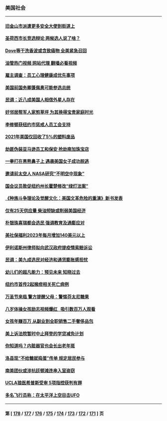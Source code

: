 ### 美国社会
---
#### [旧金山市派遣更多安全大使到街道上](../../pages/ncid1078160/n13853027.md?10262045) 
#### [圣荷西市长竞选辩论 两候选人说了啥？](../../pages/ncid1078160/n13852875.md?10262045) 
#### [Dove等干洗香波或含致癌物 全美紧急召回](../../pages/ncid1078160/n13852742.md?10262045) 
#### [油管热门视频 网站代理 翻墙必看视频](http://132.145.103.77:81/youtube.html?10262045)
#### [雇主调查：员工心理健康成优先事项](../../pages/ncid1078160/n13852781.md?10262045) 
#### [美国前国务卿蓬佩奥可能参选总统](../../pages/ncid1078160/n13851231.md?10262045) 
#### [民调：近八成美国人相信外星人存在](../../pages/ncid1078160/n13852234.md?10262045) 
#### [好邻居帮军人家剪草坪 为其换得宝贵家庭时光](../../pages/ncid1078160/n13852309.md?10262045) 
#### [李修顿获纽约市惩戒人员工会支持](../../pages/ncid1078160/n13852242.md?10262045) 
#### [2021年美国仅回收了5%的塑料废品](../../pages/ncid1078160/n13852066.md?10262045) 
#### [劫匪伪装亚马逊员工和保安 抢劫南加珠宝店](../../pages/ncid1078160/n13852101.md?10262045) 
#### [一拳打在黑熊鼻子上 遇袭美国女子成功脱逃](../../pages/ncid1078160/n13851872.md?10262045) 
#### [邀请前太空人 NASA研究“不明空中现象”](../../pages/ncid1078160/n13851726.md?10262045) 
#### [国会议员敦促纽约州长霍楚修改“绿灯法案”](../../pages/ncid1078160/n13851529.md?10262045) 
#### [《种族斗争理论及觉醒文化：美国文革危险的重演》新书发表](../../pages/ncid1078160/n13851503.md?10262045) 
#### [仅有25天供应量 柴油短缺或削弱美国经济](../../pages/ncid1078160/n13851392.md?10262045) 
#### [朴银珠喜瑞都会选民 强调教育及通膨应对](../../pages/ncid1078160/n13851474.md?10262045) 
#### [美社保福利2023年每月增加140美元以上](../../pages/ncid1078160/n13851028.md?10262045) 
#### [伊利诺斯州律师拟向武汉政府提疫情索赔诉讼](../../pages/ncid1078160/n13850990.md?10262045) 
#### [民调：美九成选民对经济和通货膨胀感担忧](../../pages/ncid1078160/n13850981.md?10262045) 
#### [幼儿们的超凡能力：预见未来 知晓过去](../../pages/ncid1078160/n13850752.md?10262045) 
#### [纽约市首传2起猴痘相关死亡病例](../../pages/ncid1078160/n13850598.md?10262045) 
#### [万圣节来临 警方提醒父母：警惕芬太尼糖果](../../pages/ncid1078160/n13850633.md?10262045) 
#### [八岁体操女孩励志视频爆红   吸引数百万人观看](../../pages/ncid1078160/n13850592.md?10262045) 
#### [女孩年赚百万 从副业到全职销售二手奢侈品包](../../pages/ncid1078160/n13850593.md?10262045) 
#### [美上诉法院暂时中止拜登的学贷减免计划](../../pages/ncid1078160/n13850539.md?10262045) 
#### [你知道吗？内脏器官也会长出老年斑](../../pages/ncid1078160/n13850527.md?10262045) 
#### [洛县现“不给糖就捣蛋”传单 规定居民参与](../../pages/ncid1078160/n13850511.md?10262045) 
#### [南美团伙或涉杭廷顿滩连串入室盗窃](../../pages/ncid1078160/n13850506.md?10262045) 
#### [UCLA狼医希普斯受审 5项指控获判有罪](../../pages/ncid1078160/n13850491.md?10262045) 
#### [多名飞行员称：在太平洋上空目击UFO](../../pages/ncid1078160/n13850352.md?10262045) 

---
#### 第 [ [178](./178.md?10262045) / [177](./177.md?10262045) / [176](./176.md?10262045) / [175](./175.md?10262045) / [174](./174.md?10262045) / [173](./173.md?10262045) / [172](./172.md?10262045) / [171](./171.md?10262045) ] 页
